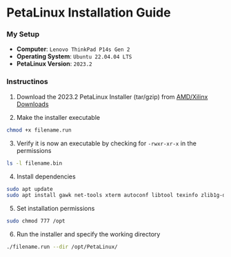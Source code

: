 # PetaLinux Installation Guide

### My Setup
- **Computer**: `Lenovo ThinkPad P14s Gen 2`
- **Operating System**: `Ubuntu 22.04.04 LTS`
- **PetaLinux Version**: `2023.2`

### Instructinos

1. Download the 2023.2 PetaLinux Installer (tar/gzip) from [AMD/Xilinx Downloads](https://www.xilinx.com/support/download/index.html/content/xilinx/en/downloadNav/embedded-design-tools/2023-2.html)

2. Make the installer executable
```bash
chmod +x filename.run
```

3. Verify it is now an executable by checking for `-rwxr-xr-x` in the permissions
```bash
ls -l filename.bin
```

4. Install dependencies 
```bash
sudo apt update
sudo apt install gawk net-tools xterm autoconf libtool texinfo zlib1g-dev tftpd-hpa
```

5. Set installation permissions
```bash
sudo chmod 777 /opt
```

6. Run the installer and specify the working directory
```bash
./filename.run --dir /opt/PetaLinux/
```
